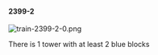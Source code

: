 #### 2399-2
![train-2399-2-0.png](https://github.com/lil-lab/nlvr/raw/master/nlvr/train/images/79/train-2399-2-0.png "train-2399-2-0.png")

There is 1 tower with at least 2 blue blocks